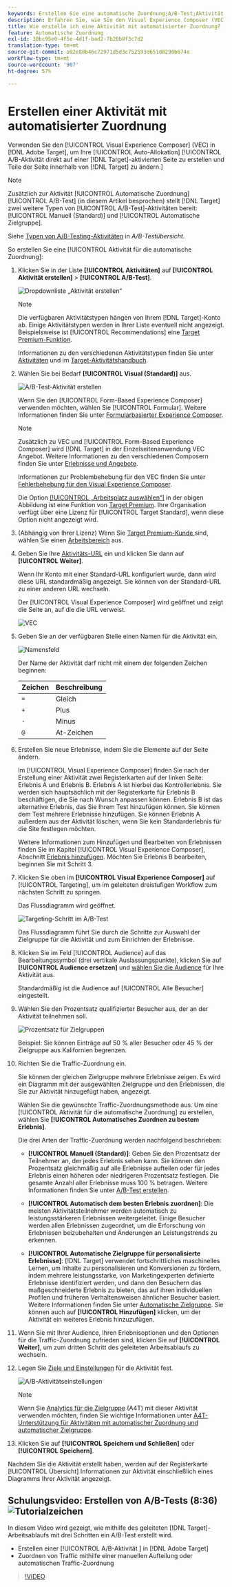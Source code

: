 ```yaml
---
keywords: Erstellen Sie eine automatische Zuordnung;A/B-Test;Aktivität automatisch zuordnen;Neue a/b-Aktivität;Automatisches Zuordnen;Automatisches Zuordnen zu bestem Erlebnis;Zuweisen;Automatisches Zuordnen
description: Erfahren Sie, wie Sie den Visual Experience Composer (VEC) in Adobe [!DNL Target] verwenden, um eine automatisch zugewiesene A/B-Test-Aktivität direkt auf einer  [!DNL Target]-aktivierten Seite zu erstellen.
title: Wie erstelle ich eine Aktivität mit automatisierter Zuordnung?
feature: Automatische Zuordnung
exl-id: 30bc95e0-4f5e-4d1f-bad2-7b20b8f3c7d2
translation-type: tm+mt
source-git-commit: a92e88b46c72971d5d3c752593d651d8290b674e
workflow-type: tm+mt
source-wordcount: '907'
ht-degree: 57%

---
```


# Erstellen einer Aktivität mit automatisierter Zuordnung

Verwenden Sie den [!UICONTROL Visual Experience Composer] (VEC) in [!DNL Adobe Target], um Ihre [!UICONTROL Auto-Allokation] [!UICONTROL A/B-Aktivität direkt auf einer [!DNL Target]-aktivierten Seite zu erstellen und Teile der Seite innerhalb von [!DNL Target] zu ändern.]

>[!NOTE]
>
>Zusätzlich zur Aktivität [!UICONTROL Automatische Zuordnung] [!UICONTROL A/B-Test] (in diesem Artikel besprochen) stellt [!DNL Target] zwei weitere Typen von [!UICONTROL A/B-Test]-Aktivitäten bereit: [!UICONTROL Manuell (Standard)] und [!UICONTROL Automatische Zielgruppe].
>
>Siehe [Typen von A/B-Testing-Aktivitäten](/help/c-activities/t-test-ab/test-ab.md#types) in *A/B-Testübersicht*.

So erstellen Sie eine [!UICONTROL Aktivität für die automatische Zuordnung]:

1. Klicken Sie in der Liste **[!UICONTROL Aktivitäten]** auf **[!UICONTROL Aktivität erstellen]** > **[!UICONTROL A/B-Test]**.

   ![Dropdownliste „Aktivität erstellen“](/help/c-activities/t-test-ab/t-test-create-ab/assets/ab_select-new.png)

   >[!NOTE]
   >
   >Die verfügbaren Aktivitätstypen hängen von Ihrem [!DNL Target]-Konto ab. Einige Aktivitätstypen werden in Ihrer Liste eventuell nicht angezeigt. Beispielsweise ist [!UICONTROL Recommendations] eine [Target Premium-Funktion](/help/c-intro/intro.md#premium).
   >
   >Informationen zu den verschiedenen Aktivitätstypen finden Sie unter [Aktivitäten](/help/c-activities/activities.md) und im [Target-Aktivitätshandbuch](/help/c-activities/target-activities-guide.md).

1. Wählen Sie bei Bedarf **[!UICONTROL Visual (Standard)]** aus.

   ![A/B-Test-Aktivität erstellen](/help/c-activities/t-test-ab/t-test-create-ab/assets/create-ab.png)

   Wenn Sie den [!UICONTROL Form-Based Experience Composer] verwenden möchten, wählen Sie [!UICONTROL Formular]. Weitere Informationen finden Sie unter [Formularbasierter Experience Composer](/help/c-experiences/form-experience-composer.md).

   >[!NOTE]
   >
   >Zusätzlich zu VEC und [!UICONTROL Form-Based Experience Composer] wird [!DNL Target] in der Einzelseitenanwendung VEC Angebot. Weitere Informationen zu den verschiedenen Composern finden Sie unter [Erlebnisse und Angebote](/help/c-experiences/experiences.md).
   >
   >Informationen zur Problembehebung für den VEC finden Sie unter [Fehlerbehebung für den Visual Experience Composer](/help/c-experiences/c-visual-experience-composer/r-troubleshoot-composer/troubleshoot-composer.md).
   >
   >Die Option [[!UICONTROL „Arbeitsplatz auswählen“]](/help/administrating-target/c-user-management/property-channel/property-channel.md) in der obigen Abbildung ist eine Funktion von [Target Premium](/help/c-intro/intro.md). Ihre Organisation verfügt über eine Lizenz für [!UICONTROL Target Standard], wenn diese Option nicht angezeigt wird.

1. (Abhängig von Ihrer Lizenz) Wenn Sie [Target Premium-Kunde ](/help/c-intro/intro.md#premium)sind, wählen Sie einen [Arbeitsbereich](/help/administrating-target/c-user-management/property-channel/property-channel.md) aus.

1. Geben Sie Ihre [Aktivitäts-URL](/help/c-activities/t-test-ab/t-test-create-ab/ab-activity-url.md) ein und klicken Sie dann auf **[!UICONTROL Weiter]**.

   Wenn Ihr Konto mit einer Standard-URL konfiguriert wurde, dann wird diese URL standardmäßig angezeigt. Sie können von der Standard-URL zu einer anderen URL wechseln.

   Der [!UICONTROL Visual Experience Composer] wird geöffnet und zeigt die Seite an, auf die die URL verweist.

   ![VEC](/help/c-activities/t-test-ab/t-test-create-ab/assets/vec-new.png)

1. Geben Sie an der verfügbaren Stelle einen Namen für die Aktivität ein.

   ![Namensfeld](/help/c-activities/t-test-ab/t-test-create-ab/assets/ab_newname-new.png)

   Der Name der Aktivität darf nicht mit einem der folgenden Zeichen beginnen:

   | Zeichen | Beschreibung |
   |--- |--- |
   | `=` | Gleich |
   | `+` | Plus |
   | `-` | Minus |
   | `@` | At-Zeichen |

1. Erstellen Sie neue Erlebnisse, indem Sie die Elemente auf der Seite ändern.

   Im [!UICONTROL Visual Experience Composer] finden Sie nach der Erstellung einer Aktivität zwei Registerkarten auf der linken Seite: Erlebnis A und Erlebnis B. Erlebnis A ist hierbei das Kontrollerlebnis. Sie werden sich hauptsächlich mit der Registerkarte für Erlebnis B beschäftigen, die Sie nach Wunsch anpassen können. Erlebnis B ist das alternative Erlebnis, das Sie Ihrem Test hinzufügen können. Sie können dem Test mehrere Erlebnisse hinzufügen. Sie können Erlebnis A außerdem aus der Aktivität löschen, wenn Sie kein Standarderlebnis für die Site festlegen möchten.

   Weitere Informationen zum Hinzufügen und Bearbeiten von Erlebnissen finden Sie im Kapitel [!UICONTROL Visual Experience Composer], Abschnitt  [Erlebnis hinzufügen](/help/c-activities/t-test-ab/t-test-create-ab/ab-add-experience.md). Möchten Sie Erlebnis B bearbeiten, beginnen Sie mit Schritt 3.

1. Klicken Sie oben im **[!UICONTROL Visual Experience Composer]** auf [!UICONTROL Targeting], um im geleiteten dreistufigen Workflow zum nächsten Schritt zu springen.

   Das Flussdiagramm wird geöffnet.

   ![Targeting-Schritt im A/B-Test](/help/c-activities/t-test-ab/t-test-create-ab/assets/ab_flow-new.png)

   Das Flussdiagramm führt Sie durch die Schritte zur Auswahl der Zielgruppe für die Aktivität und zum Einrichten der Erlebnisse.

1. Klicken Sie im Feld [!UICONTROL Audience] auf das Bearbeitungssymbol (drei vertikale Auslassungspunkte), klicken Sie auf **[!UICONTROL Audience ersetzen]** und [wählen Sie die Audience](/help/c-activities/t-test-ab/t-test-create-ab/ab-audience.md) für Ihre Aktivität aus.

   Standardmäßig ist die Audience auf [!UICONTROL Alle Besucher] eingestellt.

1. Wählen Sie den Prozentsatz qualifizierter Besucher aus, der an der Aktivität teilnehmen soll.

   ![Prozentsatz für Zielgruppen](/help/c-activities/t-test-ab/t-test-create-ab/assets/audperc-new.png)

   Beispiel: Sie können Einträge auf 50 % aller Besucher oder 45 % der Zielgruppe aus Kalifornien begrenzen.

1. Richten Sie die Traffic-Zuordnung ein.

   Sie können der gleichen Zielgruppe mehrere Erlebnisse zeigen. Es wird ein Diagramm mit der ausgewählten Zielgruppe und den Erlebnissen, die Sie zur Aktivität hinzugefügt haben, angezeigt.

   Wählen Sie die gewünschte Traffic-Zuordnungsmethode aus. Um eine [!UICONTROL Aktivität für die automatische Zuordnung] zu erstellen, wählen Sie **[!UICONTROL Automatisches Zuordnen zu bestem Erlebnis]**.

   Die drei Arten der Traffic-Zuordnung werden nachfolgend beschrieben:

   * **[!UICONTROL Manuell (Standard)]**: Geben Sie den Prozentsatz der Teilnehmer an, der jedes Erlebnis sehen kann. Sie können den Prozentsatz gleichmäßig auf alle Erlebnisse aufteilen oder für jedes Erlebnis einen höheren oder niedrigeren Prozentsatz festlegen. Die gesamte Anzahl aller Erlebnisse muss 100 % betragen. Weitere Informationen finden Sie unter [A/B-Test erstellen](/help/c-activities/t-test-ab/t-test-create-ab/test-create-ab.md).

   * **[!UICONTROL Automatisch dem besten Erlebnis zuordnen]**: Die meisten Aktivitätsteilnehmer werden automatisch zu leistungsstärkeren Erlebnissen weitergeleitet. Einige Besucher werden allen Erlebnissen zugeordnet, um die Erforschung von Erlebnissen beizubehalten und Änderungen an Leistungstrends zu erkennen.

   * **[!UICONTROL Automatische Zielgruppe für personalisierte Erlebnisse]**:  [!DNL Target] verwendet fortschrittliches maschinelles Lernen, um Inhalte zu personalisieren und Konversionen zu fördern, indem mehrere leistungsstarke, von Marketingexperten definierte Erlebnisse identifiziert werden, und dann den Besuchern das maßgeschneiderte Erlebnis zu bieten, das auf ihren individuellen Profilen und früheren Verhaltensweisen ähnlicher Besucher basiert. Weitere Informationen finden Sie unter [Automatische Zielgruppe](/help/c-activities/auto-target/auto-target-to-optimize.md).
   Sie können auch auf **[!UICONTROL Hinzufügen]** klicken, um der Aktivität ein weiteres Erlebnis hinzuzufügen.

1. Wenn Sie mit Ihrer Audience, Ihren Erlebnisoptionen und den Optionen für die Traffic-Zuordnung zufrieden sind, klicken Sie auf **[!UICONTROL Weiter]**, um zum dritten Schritt des geleiteten Arbeitsablaufs zu wechseln.

1. Legen Sie [Ziele und Einstellungen](/help/c-activities/t-test-ab/t-test-create-ab/ab-goals-and-settings.md) für die Aktivität fest.

   ![A/B-Aktivitätseinstellungen](/help/c-activities/t-test-ab/t-test-create-ab/assets/ab_settings-new.png)

   >[!NOTE]
   >
   >Wenn Sie [Analytics für die Zielgruppe](/help/c-integrating-target-with-mac/a4t/a4t.md) (A4T) mit dieser Aktivität verwenden möchten, finden Sie wichtige Informationen unter [A4T-Unterstützung für Aktivitäten mit automatischer Zuordnung und automatischer Zielgruppe](/help/c-integrating-target-with-mac/a4t/a4t-at-aa.md).

1. Klicken Sie auf **[!UICONTROL Speichern und Schließen]** oder **[!UICONTROL Speichern]**.

Nachdem Sie die Aktivität erstellt haben, werden auf der Registerkarte [!UICONTROL Übersicht] Informationen zur Aktivität einschließlich eines Diagramms Ihrer Aktivität angezeigt.

## Schulungsvideo: Erstellen von A/B-Tests (8:36) ![Tutorialzeichen](/help/assets/tutorial.png)

In diesem Video wird gezeigt, wie mithilfe des geleiteten [!DNL Target]-Arbeitsablaufs mit drei Schritten ein A/B-Test erstellt wird.

* Erstellen einer [!UICONTROL A/B-Aktivität ] in [!DNL Adobe Target]
* Zuordnen von Traffic mithilfe einer manuellen Aufteilung oder automatischen Traffic-Zuordnung

>[!VIDEO](https://video.tv.adobe.com/v/17391)
